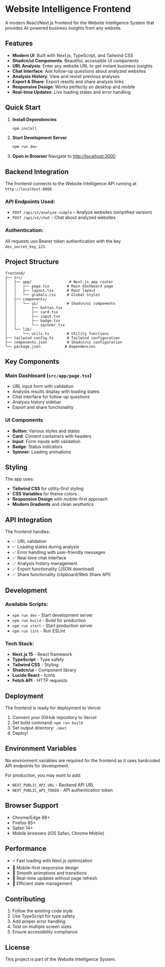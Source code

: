 # Website Intelligence Frontend

A modern React/Next.js frontend for the Website Intelligence System that provides AI-powered business insights from any website.

## Features

- **Modern UI**: Built with Next.js, TypeScript, and Tailwind CSS
- **Shadcn/ui Components**: Beautiful, accessible UI components
- **URL Analysis**: Enter any website URL to get instant business insights
- **Chat Interface**: Ask follow-up questions about analyzed websites
- **Analysis History**: View and revisit previous analyses
- **Export & Share**: Export results and share analysis links
- **Responsive Design**: Works perfectly on desktop and mobile
- **Real-time Updates**: Live loading states and error handling

## Quick Start

1. **Install Dependencies**
   ```bash
   npm install
   ```

2. **Start Development Server**
   ```bash
   npm run dev
   ```

3. **Open in Browser**
   Navigate to [http://localhost:3000](http://localhost:3000)

## Backend Integration

The frontend connects to the Website Intelligence API running at `http://localhost:8000`.

### API Endpoints Used:
- `POST /api/v1/analyze-simple` - Analyze websites (simplified version)
- `POST /api/v1/chat` - Chat about analyzed websites

### Authentication:
All requests use Bearer token authentication with the key `dev_secret_key_123`.

## Project Structure

```
frontend/
├── src/
│   ├── app/                 # Next.js app router
│   │   ├── page.tsx        # Main dashboard page
│   │   ├── layout.tsx      # Root layout
│   │   └── globals.css     # Global styles
│   ├── components/
│   │   └── ui/             # Shadcn/ui components
│   │       ├── button.tsx
│   │       ├── card.tsx
│   │       ├── input.tsx
│   │       ├── badge.tsx
│   │       └── spinner.tsx
│   └── lib/
│       └── utils.ts        # Utility functions
├── tailwind.config.ts      # Tailwind configuration
├── components.json         # Shadcn/ui configuration
└── package.json           # Dependencies
```

## Key Components

### Main Dashboard (`src/app/page.tsx`)
- URL input form with validation
- Analysis results display with loading states
- Chat interface for follow-up questions
- Analysis history sidebar
- Export and share functionality

### UI Components
- **Button**: Various styles and states
- **Card**: Content containers with headers
- **Input**: Form inputs with validation
- **Badge**: Status indicators
- **Spinner**: Loading animations

## Styling

The app uses:
- **Tailwind CSS** for utility-first styling
- **CSS Variables** for theme colors
- **Responsive Design** with mobile-first approach
- **Modern Gradients** and clean aesthetics

## API Integration

The frontend handles:
- ✅ URL validation
- ✅ Loading states during analysis
- ✅ Error handling with user-friendly messages
- ✅ Real-time chat interface
- ✅ Analysis history management
- ✅ Export functionality (JSON download)
- ✅ Share functionality (clipboard/Web Share API)

## Development

### Available Scripts:
- `npm run dev` - Start development server
- `npm run build` - Build for production
- `npm run start` - Start production server
- `npm run lint` - Run ESLint

### Tech Stack:
- **Next.js 15** - React framework
- **TypeScript** - Type safety
- **Tailwind CSS** - Styling
- **Shadcn/ui** - Component library
- **Lucide React** - Icons
- **Fetch API** - HTTP requests

## Deployment

The frontend is ready for deployment to Vercel:

1. Connect your GitHub repository to Vercel
2. Set build command: `npm run build`
3. Set output directory: `.next`
4. Deploy!

## Environment Variables

No environment variables are required for the frontend as it uses hardcoded API endpoints for development.

For production, you may want to add:
- `NEXT_PUBLIC_API_URL` - Backend API URL
- `NEXT_PUBLIC_API_TOKEN` - API authentication token

## Browser Support

- Chrome/Edge 88+
- Firefox 85+
- Safari 14+
- Mobile browsers (iOS Safari, Chrome Mobile)

## Performance

- ⚡ Fast loading with Next.js optimization
- 📱 Mobile-first responsive design
- 🎨 Smooth animations and transitions
- 🔄 Real-time updates without page refresh
- 💾 Efficient state management

## Contributing

1. Follow the existing code style
2. Use TypeScript for type safety
3. Add proper error handling
4. Test on multiple screen sizes
5. Ensure accessibility compliance

## License

This project is part of the Website Intelligence System.